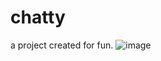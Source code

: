 # chatty
a project created for fun.
![image](https://user-images.githubusercontent.com/100120250/219953309-8a5430b8-8245-44a2-9915-f05a67f14b29.png)
